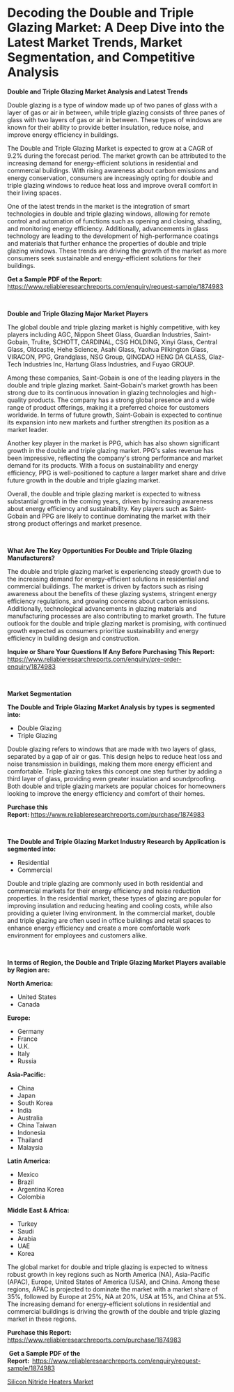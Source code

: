 <p><h1>Decoding the Double and Triple Glazing Market: A Deep Dive into the Latest Market Trends, Market Segmentation, and Competitive Analysis</h1></p><p><strong>Double and Triple Glazing Market Analysis and Latest Trends</strong></p>
<p><p>Double glazing is a type of window made up of two panes of glass with a layer of gas or air in between, while triple glazing consists of three panes of glass with two layers of gas or air in between. These types of windows are known for their ability to provide better insulation, reduce noise, and improve energy efficiency in buildings.</p><p>The Double and Triple Glazing Market is expected to grow at a CAGR of 9.2% during the forecast period. The market growth can be attributed to the increasing demand for energy-efficient solutions in residential and commercial buildings. With rising awareness about carbon emissions and energy conservation, consumers are increasingly opting for double and triple glazing windows to reduce heat loss and improve overall comfort in their living spaces.</p><p>One of the latest trends in the market is the integration of smart technologies in double and triple glazing windows, allowing for remote control and automation of functions such as opening and closing, shading, and monitoring energy efficiency. Additionally, advancements in glass technology are leading to the development of high-performance coatings and materials that further enhance the properties of double and triple glazing windows. These trends are driving the growth of the market as more consumers seek sustainable and energy-efficient solutions for their buildings.</p></p>
<p><strong>Get a Sample PDF of the Report:&nbsp;</strong> <a href="https://www.reliableresearchreports.com/enquiry/request-sample/1874983">https://www.reliableresearchreports.com/enquiry/request-sample/1874983</a></p>
<p>&nbsp;</p>
<p><strong>Double and Triple Glazing Major Market Players</strong></p>
<p><p>The global double and triple glazing market is highly competitive, with key players including AGC, Nippon Sheet Glass, Guardian Industries, Saint-Gobain, Trulite, SCHOTT, CARDINAL, CSG HOLDING, Xinyi Glass, Central Glass, Oldcastle, Hehe Science, Asahi Glass, Yaohua Pilkington Glass, VIRACON, PPG, Grandglass, NSG Group, QINGDAO HENG DA GLASS, Glaz-Tech Industries Inc, Hartung Glass Industries, and Fuyao GROUP.</p><p>Among these companies, Saint-Gobain is one of the leading players in the double and triple glazing market. Saint-Gobain's market growth has been strong due to its continuous innovation in glazing technologies and high-quality products. The company has a strong global presence and a wide range of product offerings, making it a preferred choice for customers worldwide. In terms of future growth, Saint-Gobain is expected to continue its expansion into new markets and further strengthen its position as a market leader.</p><p>Another key player in the market is PPG, which has also shown significant growth in the double and triple glazing market. PPG's sales revenue has been impressive, reflecting the company's strong performance and market demand for its products. With a focus on sustainability and energy efficiency, PPG is well-positioned to capture a larger market share and drive future growth in the double and triple glazing market.</p><p>Overall, the double and triple glazing market is expected to witness substantial growth in the coming years, driven by increasing awareness about energy efficiency and sustainability. Key players such as Saint-Gobain and PPG are likely to continue dominating the market with their strong product offerings and market presence.</p></p>
<p>&nbsp;</p>
<p><strong>What Are The Key Opportunities For Double and Triple Glazing Manufacturers?</strong></p>
<p><p>The double and triple glazing market is experiencing steady growth due to the increasing demand for energy-efficient solutions in residential and commercial buildings. The market is driven by factors such as rising awareness about the benefits of these glazing systems, stringent energy efficiency regulations, and growing concerns about carbon emissions. Additionally, technological advancements in glazing materials and manufacturing processes are also contributing to market growth. The future outlook for the double and triple glazing market is promising, with continued growth expected as consumers prioritize sustainability and energy efficiency in building design and construction.</p></p>
<p><strong>Inquire or Share Your Questions If Any Before Purchasing This Report:</strong> <a href="https://www.reliableresearchreports.com/enquiry/pre-order-enquiry/1874983">https://www.reliableresearchreports.com/enquiry/pre-order-enquiry/1874983</a></p>
<p>&nbsp;</p>
<p><strong>Market Segmentation</strong></p>
<p><strong>The Double and Triple Glazing Market Analysis by types is segmented into:</strong></p>
<p><ul><li>Double Glazing</li><li>Triple Glazing</li></ul></p>
<p><p>Double glazing refers to windows that are made with two layers of glass, separated by a gap of air or gas. This design helps to reduce heat loss and noise transmission in buildings, making them more energy efficient and comfortable. Triple glazing takes this concept one step further by adding a third layer of glass, providing even greater insulation and soundproofing. Both double and triple glazing markets are popular choices for homeowners looking to improve the energy efficiency and comfort of their homes.</p></p>
<p><strong>Purchase this Report:&nbsp;</strong><a href="https://www.reliableresearchreports.com/purchase/1874983">https://www.reliableresearchreports.com/purchase/1874983</a></p>
<p>&nbsp;</p>
<p><strong>The Double and Triple Glazing Market Industry Research by Application is segmented into:</strong></p>
<p><ul><li>Residential</li><li>Commercial</li></ul></p>
<p><p>Double and triple glazing are commonly used in both residential and commercial markets for their energy efficiency and noise reduction properties. In the residential market, these types of glazing are popular for improving insulation and reducing heating and cooling costs, while also providing a quieter living environment. In the commercial market, double and triple glazing are often used in office buildings and retail spaces to enhance energy efficiency and create a more comfortable work environment for employees and customers alike.</p></p>
<p>&nbsp;</p>
<p><strong>In terms of Region, the Double and Triple Glazing Market Players available by Region are:</strong></p>
<p>
    <p> <strong> North America: </strong>
        <ul>
            <li>United States</li>
            <li>Canada</li>
        </ul>
        </p> 
    <p> <strong> Europe: </strong>
        <ul>
            <li>Germany</li>
            <li>France</li>
            <li>U.K.</li>
            <li>Italy</li>
            <li>Russia</li>
        </ul>
        </p> 
    <p> <strong> Asia-Pacific: </strong>
        <ul>
            <li>China</li>
            <li>Japan</li>
            <li>South Korea</li>
            <li>India</li>
            <li>Australia</li>
            <li>China Taiwan</li>
            <li>Indonesia</li>
            <li>Thailand</li>
            <li>Malaysia</li>
        </ul>
        </p> 
    <p> <strong> Latin America: </strong>
        <ul>
            <li>Mexico</li>
            <li>Brazil</li>
            <li>Argentina Korea</li>
            <li>Colombia</li>
        </ul>
        </p> 
    <p> <strong> Middle East & Africa: </strong>
        <ul>
            <li>Turkey</li>
            <li>Saudi</li>
            <li>Arabia</li>
            <li>UAE</li>
            <li>Korea</li>
        </ul>
    </p>
    </p>
<p><p>The global market for double and triple glazing is expected to witness robust growth in key regions such as North America (NA), Asia-Pacific (APAC), Europe, United States of America (USA), and China. Among these regions, APAC is projected to dominate the market with a market share of 35%, followed by Europe at 25%, NA at 20%, USA at 15%, and China at 5%. The increasing demand for energy-efficient solutions in residential and commercial buildings is driving the growth of the double and triple glazing market in these regions.</p></p>
<p><strong>Purchase this Report: </strong><a href="https://www.reliableresearchreports.com/purchase/1874983">https://www.reliableresearchreports.com/purchase/1874983</a></p>
<p>&nbsp;<strong>Get a Sample PDF of the Report:&nbsp;&nbsp;</strong><a href="https://www.reliableresearchreports.com/enquiry/request-sample/1874983">https://www.reliableresearchreports.com/enquiry/request-sample/1874983</a></p>
<p><strong></strong></p>
<p><p><a href="https://meowing-lemming-dd3.notion.site/Silicon-Nitride-Heaters-Market-Challenges-Opportunities-and-Growth-Drivers-and-Major-Market-Playe-5cb753f6617e4b82a7e6fa820974db13">Silicon Nitride Heaters Market</a></p></p>
